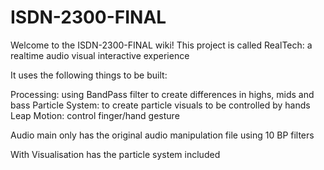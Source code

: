 # ISDN-2300-FINAL


Welcome to the ISDN-2300-FINAL wiki! This project is called RealTech: a realtime audio visual interactive experience

It uses the following things to be built:

Processing: using BandPass filter to create differences in highs, mids and bass 
Particle System: to create particle visuals to be controlled by hands 
Leap Motion: control finger/hand gesture



Audio main only has the original audio manipulation file using 10 BP filters

With Visualisation has the particle system included
